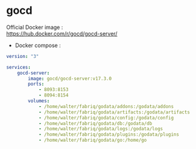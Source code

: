 gocd
==============

Official Docker image :  
https://hub.docker.com/r/gocd/gocd-server/

* Docker compose :

```yml
version: "3"

services:
    gocd-server:
        image: gocd/gocd-server:v17.3.0
        ports:
            - 8093:8153
            - 8094:8154
        volumes:
            - /home/walter/fabriq/godata/addons:/godata/addons
            - /home/walter/fabriq/godata/artifacts:/godata/artifacts
            - /home/walter/fabriq/godata/config:/godata/config
            - /home/walter/fabriq/godata/db:/godata/db
            - /home/walter/fabriq/godata/logs:/godata/logs
            - /home/walter/fabriq/godata/plugins:/godata/plugins
            - /home/walter/fabriq/godata/go:/home/go   

```